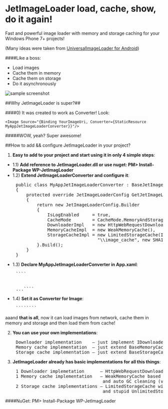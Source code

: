 JetImageLoader load, cache, show, do it again!
================

Fast and powerful image loader with memory and storage caching for your Windows Phone 7+ projects!

(Many ideas were taken from [UniversalImageLoader for Android](https://github.com/nostra13/Android-Universal-Image-Loader))

####Like a boss:
* Load images
* Cache them in memory
* Cache them on storage
* Do it asynchronously

![sample screenshot](http://jetimageloader.artemzin.com/screenshots/sample_app_screenshot_1.png "Awesome, right?! Check out sample app!")

##Why JetImageLoader is super?##

####0) It was created to work as Converter! Look:


    <Image Source="{Binding YourImageUri, Converter={StaticResource MyAppJetImageLoaderConverter}}"/>

#####WOW, yeah? Super awesome!

##How to add && configure JetImageLoader in your project?

1) __Easy to add to your project and start using it in only 4 simple steps__:
* 1.1) __Add reference to JetImageLoader.dll or use nuget: PM> Install-Package WP-JetImagLoader__
* 1.2) __Extend JetImageLoaderConverter and configure it__:
<pre>
    public class MyAppJetImageLoaderConverter : BaseJetImageLoaderConverter
    {
        protected override JetImageLoaderConfig GetJetImageLoaderConfig()
        {
            return new JetImageLoaderConfig.Builder
            {
                IsLogEnabled     = true,
                CacheMode        = CacheMode.MemoryAndStorageCache,
                DownloaderImpl   = new HttpWebRequestDownloader(),
                MemoryCacheImpl  = new WeakMemoryCache<string, Stream>(),
                StorageCacheImpl = new LimitedStorageCache(IsolatedStorageFile.GetUserStoreForApplication(), 
                                   "\\image_cache", new SHA1CacheFileNameGenerator(), 1024 * 1024 * 10), // == 10 MB
            }.Build();
        }
    }
</pre>
* 1.3) __Declare MyAppJetImageLoaderConverter in App.xaml__:
<pre>
    ````
    <Application
        ...
        xmlns:myApp="clr-namespace:MyApp.NamespaceWithJetImageLoaderConverter>
    <Application.Resources>
        <myApp:MyAppJetImageLoaderConverter x:Key="JetImageLoaderConverter"/>
    </Application.Resources>
    ...````
</pre>

* 1.4) __Set it as Converter for Image__:
<pre>
    ````<Image Source="{Binding UserAvatarUrl, Converter={StaticResource MyAppJetImageLoaderConverter}}"/>````
</pre>

aaand __that is all__, now it can load images from network, cache them in memory and storage and then load them from cache!

2) __You can use your own implementations__:
<pre>
    Downloader implementation    — just implement IDownloader interface
    Memory cache implementation  — just extend BaseMemoryCache abstract class
    Storage cache implementation — just extend BaseStorageCache abstract class
</pre>

3) __JetImageLoader already has basic implementations for all this things__:
<pre>
    1 Downloader implemetation      — HttpWebRequestDownloader based on HttpWebRequest class
    1 Memory cache implementation   — WeakMemoryCache based on WeakRefDictionary with weak references
                                     and auto GC cleaning (very cool)
    2 Storage cache implementations — LimitedStorageCache with configurable limit in bytes to store on disk
                                     and stupid UnlimitedStorageCache implementation
</pre>


####NuGet: PM> Install-Package WP-JetImagLoader
